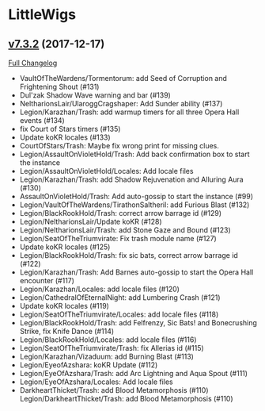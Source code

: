 # LittleWigs

## [v7.3.2](https://github.com/BigWigsMods/LittleWigs/tree/v7.3.2) (2017-12-17)
[Full Changelog](https://github.com/BigWigsMods/LittleWigs/compare/v7.3.1...v7.3.2)

- VaultOfTheWardens/Tormentorum: add Seed of Corruption and Frightening Shout (#131)  
- Dul'zak Shadow Wave warning and bar (#139)  
- NeltharionsLair/UlaroggCragshaper: Add Sunder ability (#137)  
- Legion/Karazhan/Trash: add warmup timers for all three Opera Hall events (#134)  
- fix Court of Stars timers (#135)  
- Update koKR locales (#133)  
- CourtOfStars/Trash: Maybe fix wrong print for missing clues.  
- Legion/AssaultOnVioletHold/Trash: Add back confirmation box to start the instance  
- Legion/AssaultOnVioletHold/Locales: Add locale files  
- Legion/Karazhan/Trash: add Shadow Rejuvenation and Alluring Aura (#130)  
- AssaultOnVioletHold/Trash: Add auto-gossip to start the instance (#99)  
- Legion/VaultOfTheWardens/TirathonSaltheril: add Furious Blast (#132)  
- Legion/BlackRookHold/Trash: correct arrow barrage id (#129)  
- Legion/NeltharionsLair/Update koKR (#128)  
- Legion/NeltharionsLair/Trash: add Stone Gaze and Bound (#123)  
- Legion/SeatOfTheTriumvirate: Fix trash module name (#127)  
- Update koKR locales (#125)  
- Legion/BlackRookHold/Trash: fix sic bats, correct arrow barrage id (#122)  
- Legion/Karazhan/Trash: Add Barnes auto-gossip to start the Opera Hall encounter (#117)  
- Legion/Karazhan/Locales: add locale files (#120)  
- Legion/CathedralOfEternalNight: add Lumbering Crash (#121)  
- Update koKR locales (#119)  
- Legion/SeatOfTheTriumvirate/Locales: add locale files (#118)  
- Legion/BlackRookHold/Trash: add Felfrenzy, Sic Bats! and Bonecrushing Strike, fix Knife Dance (#114)  
- Legion/BlackRookHold/Locales: add locale files (#116)  
- Legion/SeatOfTheTriumvirate/Trash: fix Allerias id (#115)  
- Legion/Karazhan/Vizaduum: add Burning Blast (#113)  
- Legion/EyeofAzshara: koKR Update (#112)  
- Legion/EyeOfAzshara/Trash: add Arc Lightning and Aqua Spout (#111)  
- Legion/EyeOfAzshara/Locales: Add locale files  
- DarkheartThicket/Trash: add Blood Metamorphosis (#110)  
    Legion/DarkheartThicket/Trash: add Blood Metamorphosis (#110)  